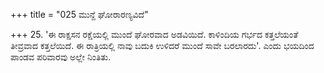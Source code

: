 +++
title = "025 ಮುನ್ದೆ ಘೋರಾರಣ್ಯವಿದೆ"

+++
25. 'ಈ ರಾಕ್ಷಸನ ರಕ್ಷೆಯಲ್ಲಿ ಮುಂದೆ ಘೋರವಾದ ಅಡವಿಯಿದೆ. ಕಾಳಿಂದಿಯ ಗರ್ಭದ ಕತ್ತಲೆಯಂತೆ ತೀವ್ರವಾದ ಕತ್ತಲೆಯಿದೆ. ಈ ರಾತ್ರಿಯಲ್ಲಿ ನಾವು ಬದುಕಿ ಉಳಿದರೆ ಮುಂದೆ ಸಾವೇ ಬರಲಾರದು'. ಎಂದು ಭಯದಿಂದ ಪಾಂಡವ ಪರಿವಾರವು ಅಲ್ಲೇ ನಿಂತಿತು.